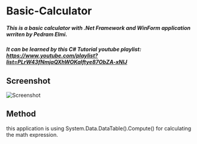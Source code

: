 # Basic-Calculator

##### This is a basic calculator with .Net Framework and WinForm application wrriten by Pedram Elmi.
##### It can be learned by this C# Tutorial youtube playlist: https://www.youtube.com/playlist?list=PLrW43fNmjaQXhWOKalftye87ObZA-xNIJ
## Screenshot
![Screenshot](https://www.dropbox.com/s/h0vhaelrgkzo2x2/Screenshot%202021-01-23%20174618.png?raw=1)

## Method
this application is using System.Data.DataTable().Compute() for calculating the math expression.
